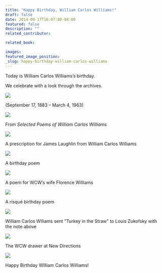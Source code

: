 ```yaml
---
title: "Happy Birthday, William Carlos Williams!"
draft: false
date: 2014-09-17T16:07:00-04:00
featured: false
description: ""
related_contributor:

related_book:

images:
featured_image_position: 
_slug: happy-birthday-william-carlos-williams
---
```


Today is William Carlos Williams’s birthday. 

We celebrate with a look through the archives.

![](http://ndbooks.com/images/uploads/WCW_cityscape.png)

(September 17, 1883 – March 4, 1963) 

![](http://ndbooks.com/images/uploads/song_web_WCW.png)

From _Selected Poems of William Carlos Williams_

![](http://ndbooks.com/images/uploads/Prescription.jpg)

A prescription for James Laughlin from William Carlos Williams 

![](http://ndbooks.com/images/uploads/Trala.jpg)

A birthday poem

![](http://ndbooks.com/images/uploads/To_be_recited.jpg)

A poem for WCW’s wife Florence Williams

![](http://ndbooks.com/images/uploads/Turkey.jpg)

A risqué birthday poem

![](http://ndbooks.com/images/uploads/Letter.jpg)

William Carlos WIliams sent "Turkey in the Straw" to Louis Zukofsky with the note above

![](http://ndbooks.com/images/uploads/files_2_wcw.png)

The WCW drawer at New Directions

![](http://ndbooks.com/images/uploads/WCW_flowers_2.png)

Happy Birthday WIlliam Carlos Williams! 

